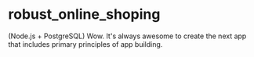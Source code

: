# robust_online_shoping
(Node.js + PostgreSQL) Wow. It's always awesome to create the next app that includes primary principles of app building.
